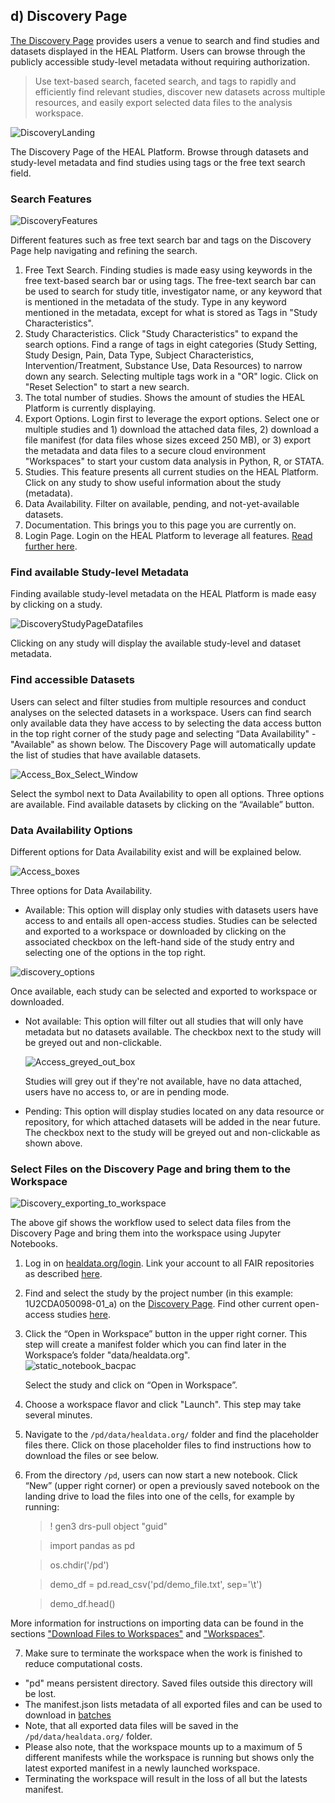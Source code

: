 
## d) Discovery Page

[The Discovery Page](https://healdata.org/discovery) provides users a venue to search and find studies and datasets displayed in the HEAL Platform. Users can browse through the publicly accessible study-level metadata without requiring authorization.

> Use text-based search, faceted search, and tags to rapidly and efficiently find relevant studies, discover new datasets across multiple resources, and easily export selected data files to the analysis workspace.

![DiscoveryLanding](img/discovery_landing.gif)

The Discovery Page of the HEAL Platform. Browse through datasets and study-level metadata and find studies using tags or the free text search field.

### Search Features

<!-- MBK: deleted the "Click here: these sections shoudl probably
be embedded into the subsequent sections or have their own sections -->
![DiscoveryFeatures](img/discovery_features.png)

Different features such as free text search bar and tags on the Discovery Page help navigating and refining the search.

1.  Free Text Search. Finding studies is made easy using keywords in the free text-based search bar or using tags. The free-text search bar can be used to search for study title, investigator name, or any keyword that is mentioned in the metadata of the study. Type in any keyword mentioned in the metadata, except for what is stored as Tags in "Study Characteristics".
2.  Study Characteristics. Click "Study Characteristics" to expand the search options. Find a range of tags in eight categories (Study Setting, Study Design, Pain, Data Type, Subject Characteristics, Intervention/Treatment, Substance Use, Data Resources) to narrow down any search. Selecting multiple tags work in a "OR" logic. Click on "Reset Selection" to start a new search.
3.  The total number of studies. Shows the amount of studies the HEAL Platform is currently displaying.
4.  Export Options. Login first to leverage the export options. Select one or multiple studies and 1) download the attached data files, 2) download a file manifest (for data files whose sizes exceed 250 MB), or 3) export the metadata and data files to a secure cloud environment "Workspaces" to start your custom data analysis in Python, R, or STATA.
5.  Studies. This feature presents all current studies on the HEAL Platform. Click on any study to show useful information about the study (metadata). 
6.  Data Availability. Filter on available, pending, and not-yet-available datasets.
7.  Documentation. This brings you to this page you are currently on.
8.  Login Page. Login on the HEAL Platform to leverage all features. [Read further here](platform_login.md).

### Find available Study-level Metadata

Finding available study-level metadata on the HEAL Platform is made easy by clicking on a study.

![DiscoveryStudyPageDatafiles](img/discovery_study_page_datafiles.png)

Clicking on any study will display the available study-level and dataset metadata.

### Find accessible Datasets

Users can select and filter studies from multiple resources and conduct analyses on the selected datasets in a workspace. Users can find search only available data they have access to by selecting the data access button in the top right corner of the study page and selecting “Data Availability" - "Available" as shown below. The Discovery Page will automatically update the list of studies that have available datasets.

![Access_Box_Select_Window](img/access_box_select_window.png)

Select the symbol next to Data Availability to open all options. Three options are available. Find available datasets by clicking on the “Available” button.

### Data Availability Options

Different options for Data Availability exist and will be explained below.

![Access_boxes](img/access_options.png)

Three options for Data Availability.

*   Available: This option will display only studies with datasets users have access to and entails all open-access studies. Studies can be selected and exported to a workspace or downloaded by clicking on the associated checkbox on the left-hand side of the study entry and selecting one of the options in the top right.  
      
![discovery_options](img/discovery_options.png)

Once available, each study can be selected and exported to workspace or downloaded.
    
      
      
    
*   Not available: This option will filter out all studies that will only have metadata but no datasets available. The checkbox next to the study will be greyed out and non-clickable.  
      
    ![Access_greyed_out_box](img/access_greyed_out_box.png)
    
    Studies will grey out if they're not available, have no data attached, users have no access to, or are in pending mode.
    
      
      
    
*   Pending: This option will display studies located on any data resource or repository, for which attached datasets will be added in the near future. The checkbox next to the study will be greyed out and non-clickable as shown above.  
      
    

### Select Files on the Discovery Page and bring them to the Workspace

![Discovery_exporting_to_workspace](img/discovery_exporting_to_workspace.gif)

The above gif shows the workflow used to select data files from the Discovery Page and bring them into the workspace using Jupyter Notebooks.  

1.  Log in on [healdata.org/login](https://healdata.org/login). Link your account to all FAIR repositories as described [here](#LinkingAccessTo).  
      
    
2.  Find and select the study by the project number (in this example: 1U2CDA050098-01\_a) on the [Discovery Page](https://healdata.org/discovery). Find other current open-access studies [here](#CurrentOAStudies).  
      
    
3.  Click the “Open in Workspace” button in the upper right corner. This step will create a manifest folder which you can find later in the Workspace’s folder "data/healdata.org".  
    ![static_notebook_bacpac](img/static_notebook_bacpac.png)
    
    Select the study and click on “Open in Workspace”.
    
      
      
    
4.  Choose a workspace flavor and click "Launch". This step may take several minutes.  
      
    
5.  Navigate to the `/pd/data/healdata.org/` folder and find the placeholder files there. Click on those placeholder files to find instructions how to download the files or see below.  
      
    
6.  From the directory `/pd`, users can now start a new notebook. Click “New” (upper right corner) or open a previously saved notebook on the landing drive to load the files into one of the cells, for example by running:


    > ! gen3 drs-pull object "guid"

    > import pandas as pd   

    > os.chdir('/pd')

    > demo_df = pd.read_csv('pd/demo_file.txt', sep='\t')

    > demo_df.head()


More information for instructions on importing data can be found in the sections ["Download Files to Workspaces"](#DownloadFilesSDKWorkspaces) and ["Workspaces"](#Workspaces).  
    
    
7.  Make sure to terminate the workspace when the work is finished to reduce computational costs.

- "pd" means persistent directory. Saved files outside this directory will be lost.  
- The manifest.json lists metadata of all exported files and can be used to download in [batches](#DownloadFilesSDKWorkspaces)  
- Note, that all exported data files will be saved in the `/pd/data/healdata.org/` folder.  
- Please also note, that the workspace mounts up to a maximum of 5 different manifests while the workspace is running but shows only the latest exported manifest in a newly launched workspace.  
- Terminating the workspace will result in the loss of all but the latests manifest.  
